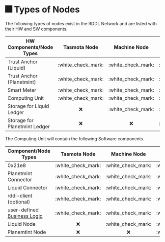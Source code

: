 # 🎆 Types of Nodes

The following types of nodes exist in the RDDL Network and are listed with their HW and SW components.

| HW Components/Node Types      |     Tasmota Node     |     Machine Node     |    Validator Node    |
| ----------------------------- | :------------------: | :------------------: | :------------------: |
| Trust Anchor (Liquid)         | :white\_check\_mark: | :white\_check\_mark: | :white\_check\_mark: |
| Trust Anchor (Planetmint)     | :white\_check\_mark: | :white\_check\_mark: | :white\_check\_mark: |
| Smart Meter                   | :white\_check\_mark: | :white\_check\_mark: | :white\_check\_mark: |
| Computing Unit                | :white\_check\_mark: | :white\_check\_mark: | :white\_check\_mark: |
| Storage for Liquid Ledger     |          :x:         | :white\_check\_mark: | :white\_check\_mark: |
| Storage for Planetmint Ledger |          :x:         |          :x:         | :white\_check\_mark: |



The Computing Unit will contain the following Software components.

| Component/Node Types                             |     Tasmota Node     |     Machine Node     |    Validator Node    |
| ------------------------------------------------ | :------------------: | :------------------: | :------------------: |
| 0x21e8                                           | :white\_check\_mark: | :white\_check\_mark: | :white\_check\_mark: |
| Planetmint Connector                             | :white\_check\_mark: | :white\_check\_mark: | :white\_check\_mark: |
| Liquid Connector                                 | :white\_check\_mark: | :white\_check\_mark: | :white\_check\_mark: |
| rddl-client (optional)                           | :white\_check\_mark: | :white\_check\_mark: | :white\_check\_mark: |
| user-defined [Business Logic](business-logic.md) | :white\_check\_mark: | :white\_check\_mark: | :white\_check\_mark: |
| Liquid Node                                      |          :x:         | :white\_check\_mark: | :white\_check\_mark: |
| Planemtint Node                                  |          :x:         |          :x:         | :white\_check\_mark: |

